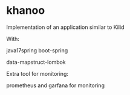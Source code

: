 # khanoo

Implementation of an application similar to Kilid

With:

java17spring boot-spring

data-mapstruct-lombok

Extra tool for monitoring:

prometheus and garfana for monitoring
